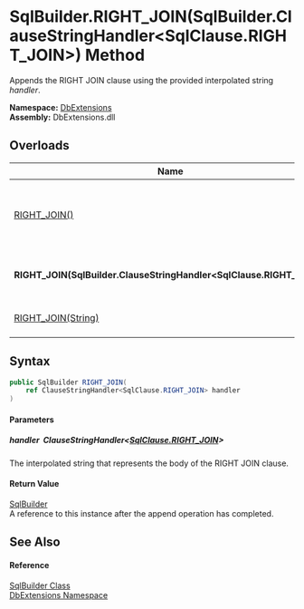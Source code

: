 SqlBuilder.RIGHT_JOIN(SqlBuilder.ClauseStringHandler&lt;SqlClause.RIGHT_JOIN>) Method
=====================================================================================
Appends the RIGHT JOIN clause using the provided interpolated string *handler*.
  
**Namespace:** [DbExtensions][1]  
**Assembly:** DbExtensions.dll

Overloads
---------

| Name                                                                    | Description                                                                                                                                             |
| ----------------------------------------------------------------------- | ------------------------------------------------------------------------------------------------------------------------------------------------------- |
| [RIGHT_JOIN()][2]                                                       | Sets RIGHT JOIN as the next clause, to be used by subsequent calls to clause continuation methods, such as [_If(Boolean, ConditionalStringHandler)][3]. |
| **RIGHT_JOIN(SqlBuilder.ClauseStringHandler&lt;SqlClause.RIGHT_JOIN>)** | Appends the RIGHT JOIN clause using the provided interpolated string *handler*.                                                                         |
| [RIGHT_JOIN(String)][4]                                                 | Appends the RIGHT JOIN clause using the provided *text*.                                                                                                |


Syntax
------

```csharp
public SqlBuilder RIGHT_JOIN(
	ref ClauseStringHandler<SqlClause.RIGHT_JOIN> handler
)
```

#### Parameters

##### *handler*  ClauseStringHandler&lt;[SqlClause.RIGHT_JOIN][5]>
The interpolated string that represents the body of the RIGHT JOIN clause.

#### Return Value
[SqlBuilder][6]  
A reference to this instance after the append operation has completed.

See Also
--------

#### Reference
[SqlBuilder Class][6]  
[DbExtensions Namespace][1]  

[1]: ../README.md
[2]: RIGHT_JOIN.md
[3]: _If.md
[4]: RIGHT_JOIN_2.md
[5]: ../SqlClause_RIGHT_JOIN/README.md
[6]: README.md